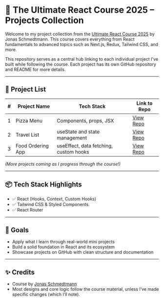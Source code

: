 # 🧠 The Ultimate React Course 2025 – Projects Collection

Welcome to my project collection from the [Ultimate React Course 2025](https://www.udemy.com/course/the-ultimate-react-course/) by Jonas Schmedtmann. This course covers everything from React fundamentals to advanced topics such as Next.js, Redux, Tailwind CSS, and more.

This repository serves as a central hub linking to each individual project I've built while following the course. Each project has its own GitHub repository and README for more details.

---

## 📂 Project List

| # | Project Name              | Tech Stack                             | Link to Repo |
|---|---------------------------|----------------------------------------|--------------|
| 1 | Pizza Menu                | Components, props, JSX                 | [View Repo](https://github.com/thanhnguyen810200556/react-pizza-menu.git) |
| 2 | Travel List               | useState and state management          | [View Repo](https://github.com/yourusername/expense-tracker) |
| 3 | Food Ordering App         | useEffect, data fetching, custom hooks | [View Repo](https://github.com/yourusername/food-ordering-app) |


*(More projects coming as I progress through the course!)*

---

## 📦 Tech Stack Highlights

- ✅ React (Hooks, Context, Custom Hooks)
- ✅ Tailwind CSS & Styled Components
- ✅ React Router

---

## 🚀 Goals

- Apply what I learn through real-world mini projects
- Build a solid foundation in React and its ecosystem
- Showcase projects on GitHub with clean structure and documentation

---

## ✨ Credits

- Course by [Jonas Schmedtmann](https://codingheroes.io/)
- Most designs and core logic follow the course material, unless I’ve made specific changes (which I’ll note).
